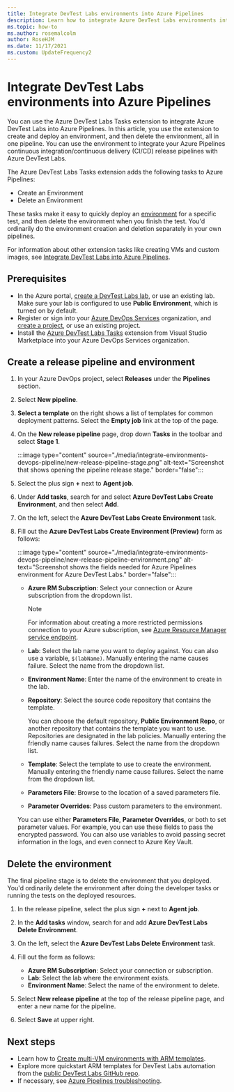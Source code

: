 ```yaml
---
title: Integrate DevTest Labs environments into Azure Pipelines
description: Learn how to integrate Azure DevTest Labs environments into Azure Pipelines continuous integration (CI) and continuous delivery (CD) pipelines.
ms.topic: how-to
ms.author: rosemalcolm
author: RoseHJM
ms.date: 11/17/2021
ms.custom: UpdateFrequency2
---
```


# Integrate DevTest Labs environments into Azure Pipelines

You can use the Azure DevTest Labs Tasks extension to integrate Azure DevTest Labs into Azure Pipelines. In this article, you use the extension to create and deploy an environment, and then delete the environment, all in one pipeline. You can use the environment to integrate your Azure Pipelines continuous integration/continuous delivery (CI/CD) release pipelines with Azure DevTest Labs.

The Azure DevTest Labs Tasks extension adds the following tasks to Azure Pipelines:

- Create an Environment
- Delete an Environment

These tasks make it easy to quickly deploy an [environment](devtest-lab-test-env.md) for a specific test, and then delete the environment when you finish the test. You'd ordinarily do the environment creation and deletion separately in your own pipelines.

For information about other extension tasks like creating VMs and custom images, see [Integrate DevTest Labs into Azure Pipelines](devtest-lab-integrate-ci-cd.md).

## Prerequisites

- In the Azure portal, [create a DevTest Labs lab](devtest-lab-create-lab.md), or use an existing lab. Make sure your lab is configured to use **Public Environment**, which is turned on by default.
- Register or sign into your [Azure DevOps Services](https://dev.azure.com) organization, and [create a project](/vsts/organizations/projects/create-project), or use an existing project.
- Install the [Azure DevTest Labs Tasks](https://marketplace.visualstudio.com/items?itemName=ms-azuredevtestlabs.tasks) extension from Visual Studio Marketplace into your Azure DevOps Services organization.

## Create a release pipeline and environment

1. In your Azure DevOps project, select **Releases** under the **Pipelines** section.
1. Select **New pipeline**.
1. **Select a template** on the right shows a list of templates for common deployment patterns. Select the **Empty job** link at the top of the page.
1. On the **New release pipeline** page, drop down **Tasks** in the toolbar and select **Stage 1**.

   :::image type="content" source="./media/integrate-environments-devops-pipeline/new-release-pipeline-stage.png" alt-text="Screenshot that shows opening the pipeline release stage." border="false":::

1. Select the plus sign **+** next to **Agent job**.
1. Under **Add tasks**, search for and select **Azure DevTest Labs Create Environment**, and then select **Add**.
1. On the left, select the **Azure DevTest Labs Create Environment** task.
1. Fill out the **Azure DevTest Labs Create Environment (Preview)** form as follows:
   
   :::image type="content" source="./media/integrate-environments-devops-pipeline/new-release-pipeline-environment.png" alt-text="Screenshot shows the fields needed for Azure Pipelines environment for Azure DevTest Labs." border="false":::

   - **Azure RM Subscription**: Select your connection or Azure subscription from the dropdown list.
     > [!NOTE]
     > For information about creating a more restricted permissions connection to your Azure subscription, see [Azure Resource Manager service endpoint](/azure/devops/pipelines/library/service-endpoints#sep-azure-resource-manager).

   - **Lab**: Select the lab name you want to deploy against. You can also use a variable, `$(labName)`. Manually entering the name causes failure. Select the name from the dropdown list.

   - **Environment Name**: Enter the name of the environment to create in the lab.

   - **Repository**: Select the source code repository that contains the template.

     You can choose the default repository, **Public Environment Repo**, or another repository that contains the template you want to use. Repositories are designated in the lab policies. Manually entering the friendly name causes failures. Select the name from the dropdown list.

   - **Template**: Select the template to use to create the environment. Manually entering the friendly name cause failures. Select the name from the dropdown list.

   - **Parameters File**: Browse to the location of a saved parameters file.

   - **Parameter Overrides**: Pass custom parameters to the environment.

   You can use either **Parameters File**, **Parameter Overrides**, or both to set parameter values. For example, you can use these fields to pass the encrypted password. You can also use variables to avoid passing secret information in the logs, and even connect to Azure Key Vault.

## Delete the environment

The final pipeline stage is to delete the environment that you deployed. You'd ordinarily delete the environment after doing the developer tasks or running the tests on the deployed resources.

1. In the release pipeline, select the plus sign **+** next to **Agent job**.
1. In the **Add tasks** window, search for and add **Azure DevTest Labs Delete Environment**.
1. On the left, select the **Azure DevTest Labs Delete Environment** task.
1. Fill out the form as follows:

   - **Azure RM Subscription**: Select your connection or subscription.
   - **Lab**: Select the lab where the environment exists.
   - **Environment Name**: Select the name of the environment to delete.

1. Select **New release pipeline** at the top of the release pipeline page, and enter a new name for the pipeline.
1. Select **Save** at upper right.

## Next steps

- Learn how to [Create multi-VM environments with ARM templates](devtest-lab-create-environment-from-arm.md).
- Explore more quickstart ARM templates for DevTest Labs automation from the [public DevTest Labs GitHub repo](https://github.com/Azure/azure-quickstart-templates).
- If necessary, see [Azure Pipelines troubleshooting](/azure/devops/pipelines/troubleshooting).
